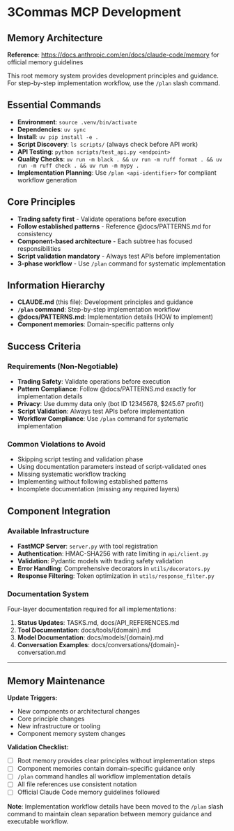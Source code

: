 # 3Commas MCP Development

## Memory Architecture
**Reference**: https://docs.anthropic.com/en/docs/claude-code/memory for official memory guidelines

This root memory system provides development principles and guidance. For step-by-step implementation workflow, use the `/plan` slash command.

## Essential Commands
- **Environment**: `source .venv/bin/activate`
- **Dependencies**: `uv sync`
- **Install**: `uv pip install -e .`
- **Script Discovery**: `ls scripts/` (always check before API work)
- **API Testing**: `python scripts/test_api.py <endpoint>`
- **Quality Checks**: `uv run -m black . && uv run -m ruff format . && uv run -m ruff check . && uv run -m mypy .`
- **Implementation Planning**: Use `/plan <api-identifier>` for compliant workflow generation

## Core Principles
- **Trading safety first** - Validate operations before execution
- **Follow established patterns** - Reference @docs/PATTERNS.md for consistency
- **Component-based architecture** - Each subtree has focused responsibilities
- **Script validation mandatory** - Always test APIs before implementation
- **3-phase workflow** - Use `/plan` command for systematic implementation

## Information Hierarchy
- **CLAUDE.md** (this file): Development principles and guidance
- **`/plan` command**: Step-by-step implementation workflow
- **@docs/PATTERNS.md**: Implementation details (HOW to implement)
- **Component memories**: Domain-specific patterns only

## Success Criteria

### Requirements (Non-Negotiable)
- **Trading Safety**: Validate operations before execution
- **Pattern Compliance**: Follow @docs/PATTERNS.md exactly for implementation details
- **Privacy**: Use dummy data only (bot ID 12345678, $245.67 profit)
- **Script Validation**: Always test APIs before implementation
- **Workflow Compliance**: Use `/plan` command for systematic implementation

### Common Violations to Avoid
- Skipping script testing and validation phase
- Using documentation parameters instead of script-validated ones
- Missing systematic workflow tracking
- Implementing without following established patterns
- Incomplete documentation (missing any required layers)

## Component Integration

### Available Infrastructure
- **FastMCP Server**: `server.py` with tool registration
- **Authentication**: HMAC-SHA256 with rate limiting in `api/client.py`
- **Validation**: Pydantic models with trading safety validation
- **Error Handling**: Comprehensive decorators in `utils/decorators.py`
- **Response Filtering**: Token optimization in `utils/response_filter.py`

### Documentation System
Four-layer documentation required for all implementations:
1. **Status Updates**: TASKS.md, docs/API_REFERENCES.md
2. **Tool Documentation**: docs/tools/{domain}.md
3. **Model Documentation**: docs/models/{domain}.md
4. **Conversation Examples**: docs/conversations/{domain}-conversation.md

---

## Memory Maintenance

**Update Triggers:**
- New components or architectural changes
- Core principle changes
- New infrastructure or tooling
- Component memory system changes

**Validation Checklist:**
- [ ] Root memory provides clear principles without implementation steps
- [ ] Component memories contain domain-specific guidance only
- [ ] `/plan` command handles all workflow implementation details
- [ ] All file references use consistent notation
- [ ] Official Claude Code memory guidelines followed

**Note**: Implementation workflow details have been moved to the `/plan` slash command to maintain clean separation between memory guidance and executable workflow.